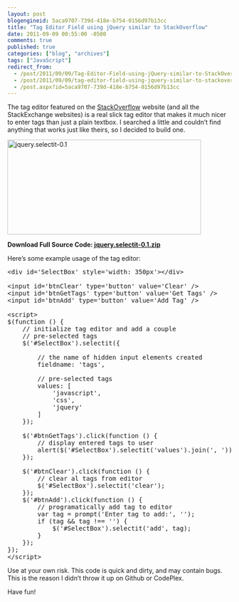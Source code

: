 ```yaml
---
layout: post
blogengineid: 5aca9707-739d-418e-b754-0156d97b13cc
title: "Tag Editor Field using jQuery similar to StackOverflow"
date: 2011-09-09 00:55:00 -0500
comments: true
published: true
categories: ["blog", "archives"]
tags: ["JavaScript"]
redirect_from: 
  - /post/2011/09/09/Tag-Editor-Field-using-jQuery-similar-to-StackOverflow
  - /post/2011/09/09/tag-editor-field-using-jquery-similar-to-stackoverflow
  - /post.aspx?id=5aca9707-739d-418e-b754-0156d97b13cc
---
```

<!-- more -->

The tag editor featured on the <a href="http://stackoverflow.com">StackOverflow</a> website (and all the StackExchange websites) is a real slick tag editor that makes it much nicer to enter tags than just a plain textbox. I searched a little and couldn&rsquo;t find anything that works just like theirs, so I decided to build one.

<a href="/images/postsjquery.selectit-0.1.png"><img style="background-image: none; padding-left: 0px; padding-right: 0px; display: inline; padding-top: 0px; border: 0px;" title="jquery.selectit-0.1" src="/images/postsjquery.selectit-0.1_thumb.png" alt="jquery.selectit-0.1" width="435" height="213" border="0" /></a>
<div id="scid:fb3a1972-4489-4e52-abe7-25a00bb07fdf:2cd303ff-9fa7-4cb2-9b87-b1a4b5159285" class="wlWriterEditableSmartContent" style="margin: 0px; display: inline; float: none; padding: 0px;">

**Download Full Source Code: <a href="/file.axd?file=jquery.selectit-0.1.zip" target="_blank">jquery.selectit-0.1.zip</a>**
</div>

Here&rsquo;s some example usage of the tag editor:
<pre class="brush: xml; first-line: 1; tab-size: 4; toolbar: false; ">&lt;div id='SelectBox' style='width: 350px'&gt;&lt;/div&gt;

&lt;input id='btnClear' type='button' value='Clear' /&gt;
&lt;input id='btnGetTags' type='button' value='Get Tags' /&gt;
&lt;input id='btnAdd' type='button' value='Add Tag' /&gt;

&lt;script&gt;
$(function () {
    // initialize tag editor and add a couple
    // pre-selected tags
    $('#SelectBox').selectit({

        // the name of hidden input elements created
        fieldname: 'tags', 

        // pre-selected tags
        values: [
            'javascript',
            'css',
            'jquery'
        ]
    });

    $('#btnGetTags').click(function () {
        // display entered tags to user
        alert($('#SelectBox').selectit('values').join(', '));
    });

    $('#btnClear').click(function () {
        // clear al tags from editor
        $('#SelectBox').selectit('clear');
    });
    $('#btnAdd').click(function () {
        // programatically add tag to editor
        var tag = prompt('Enter tag to add:', '');
        if (tag &amp;&amp; tag !== '') {
            $('#SelectBox').selectit('add', tag);
        }
    });
});
&lt;/script&gt;</pre>

Use at your own risk. This code is quick and dirty, and may contain bugs. This is the reason I didn&rsquo;t throw it up on Github or CodePlex.

Have fun!
